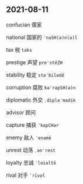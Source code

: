 ## 2021-08-11

confucian 儒家

national 国家的 `ˈnaSH(ə)n(ə)l`

tax 税 `taks`

prestige 声望 `preˈstēZH`

stability 稳定 `stəˈbilədē`

corruption 腐败 `kəˈrəpSH(ə)n`

diplomatic 外交 `ˌdipləˈmadik`

advisor 顾问

capture 捕获 `ˈkapCHər`

enemy 敌人 `ˈenəmē`

unrest 动荡 `ˌənˈrest`

loyalty 忠诚 `ˈloiəltē`

rival 对手 `ˈrīvəl`